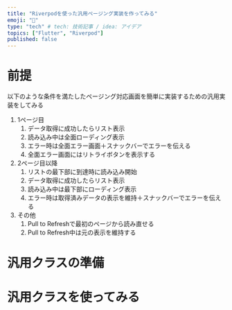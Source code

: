 ```yaml
---
title: "Riverpodを使った汎用ページング実装を作ってみる"
emoji: "🐙"
type: "tech" # tech: 技術記事 / idea: アイデア
topics: ["Flutter", "Riverpod"]
published: false
---
```

# 前提
以下のような条件を満たしたページング対応画面を簡単に実装するための汎用実装をしてみる
1. 1ページ目
   1. データ取得に成功したらリスト表示
   2. 読み込み中は全面ローディング表示
   3. エラー時は全面エラー画面＋スナックバーでエラーを伝える
   4. 全面エラー画面にはリトライボタンを表示する
2. 2ページ目以降
   1. リストの最下部に到達時に読み込み開始
   2. データ取得に成功したらリスト表示
   3. 読み込み中は最下部にローディング表示
   4. エラー時は取得済みデータの表示を維持＋スナックバーでエラーを伝える
3. その他
   1. Pull to Refreshで最初のページから読み直せる
   2. Pull to Refresh中は元の表示を維持する
# 汎用クラスの準備
# 汎用クラスを使ってみる